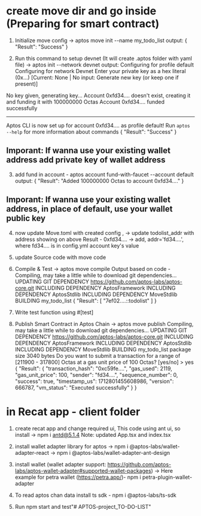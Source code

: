 # create move dir and go inside (Preparing for smart contract)
1. Initialize move config -> aptos move init --name my_todo_list
output:
{
  "Result": "Success"
}

2. Run this command to setup devnet (It will create .aptos folder with yaml file) -> aptos init --network devnet
output: 
Configuring for profile default
Configuring for network Devnet
Enter your private key as a hex literal (0x...) [Current: None | No input: Generate new key (or keep one if present)]

No key given, generating key...
Account 0xfd34.... doesn't exist, creating it and funding it with 100000000 Octas
Account 0xfd34.... funded successfully

---
Aptos CLI is now set up for account 0xfd34.... as profile default!  Run `aptos --help` for more information about commands
{
  "Result": "Success"
}

## Imporant: If wanna use your existing wallet address add private key of wallet address

3. add fund in account - aptos account fund-with-faucet --account default
output:
{
  "Result": "Added 100000000 Octas to account 0xfd34...."
}

## Imporant: If wanna use your existing wallet address, in place of default, use your wallet public key

4. now update Move.toml with created config , 
-> update todolist_addr with address showing on above Result - 0xfd34....
-> add, addr='fd34....', where fd34.... is in config.yml account key's value

5. update Source code with move code

6. Compile & Test -> aptos move compile
Output based on code -
Compiling, may take a little while to download git dependencies...
UPDATING GIT DEPENDENCY https://github.com/aptos-labs/aptos-core.git
INCLUDING DEPENDENCY AptosFramework
INCLUDING DEPENDENCY AptosStdlib
INCLUDING DEPENDENCY MoveStdlib
BUILDING my_todo_list
{
  "Result": [
    "7ef02....::todolist"
  ]
}

7. Write test function using #[test]

8. Publish Smart Contract in Aptos Chain -> aptos move publish
Compiling, may take a little while to download git dependencies...
UPDATING GIT DEPENDENCY https://github.com/aptos-labs/aptos-core.git
INCLUDING DEPENDENCY AptosFramework
INCLUDING DEPENDENCY AptosStdlib
INCLUDING DEPENDENCY MoveStdlib
BUILDING my_todo_list
package size 3040 bytes
Do you want to submit a transaction for a range of [211900 - 317800] Octas at a gas unit price of 100 Octas? [yes/no] >
yes
{
  "Result": {
    "transaction_hash": "0xc59fe....",
    "gas_used": 2119,
    "gas_unit_price": 100,
    "sender": "fd34....",
    "sequence_number": 0,
    "success": true,
    "timestamp_us": 1712801455608986,
    "version": 666787,
    "vm_status": "Executed successfully"
  }
}

# in Recat app - client folder
1. create recat app and change required ui, This code using ant ui, so install -> npm i antd@5.1.4
Note: updated App.tsx and index.tsx

2. install wallet adapter library for aptos 
-> npm i @aptos-labs/wallet-adapter-react
-> npm i @aptos-labs/wallet-adapter-ant-design

3. install wallet (wallet adapter support: https://github.com/aptos-labs/aptos-wallet-adapter#supported-wallet-packages)
-> Here example for petra wallet  (https://petra.app/)- npm i petra-plugin-wallet-adapter


4. To read aptos chan data install ts sdk - npm i @aptos-labs/ts-sdk

5. Run npm start and test"# APTOS-project_TO-DO-LIST" 
